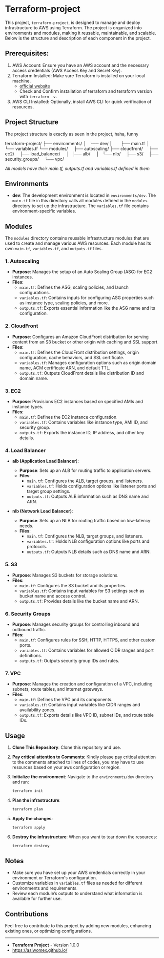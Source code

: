 # Terraform-project

This project, `terraform-project`, is designed to manage and deploy infrastructure to AWS using Terraform. The project is organized into environments and modules, making it reusable, maintainable, and scalable. Below is the structure and description of each component in the project.

## Prerequisites:
1.  AWS Account: Ensure you have an AWS account and the necessary access credentials (AWS Access Key and Secret Key).
2.  Terraform Installed: Make sure Terraform is installed on your local machine.
    - [official website](https://www.terraform.io/downloads)
    - Check and Confirm installation of terraform and terraform version with `terraform -v`.
3.  AWS CLI Installed: Optionally, install AWS CLI for quick verification of resources.


## Project Structure

The project structure is exactly as seen in the project, haha, funny

terraform-project/
├── environments/
│   └── dev/
│       ├── main.tf
│       └── variables.tf
└── modules/
    ├── autoscaling/
    ├── cloudfront/
    ├── ec2/
    ├── load_balancer/
    │   ├── alb/
    │   └── nlb/
    ├── s3/
    ├── security_groups/
    └── vpc/

*All models have their main.tf, outputs.tf and variables.tf defined in them*

## Environments

- **dev**: The development environment is located in `environments/dev`. The `main.tf` file in this directory calls all modules defined in the `modules` directory to set up the infrastructure. The `variables.tf` file contains environment-specific variables.

## Modules

The `modules` directory contains reusable infrastructure modules that are used to create and manage various AWS resources. Each module has its own `main.tf`, `variables.tf`, and `outputs.tf` files.

### 1. Autoscaling

- **Purpose**: Manages the setup of an Auto Scaling Group (ASG) for EC2 instances.
- **Files**:
  - `main.tf`: Defines the ASG, scaling policies, and launch configurations.
  - `variables.tf`: Contains inputs for configuring ASG properties such as instance type, scaling policies, and more.
  - `outputs.tf`: Exports essential information like the ASG name and its configuration.


### 2. CloudFront

- **Purpose**: Configures an Amazon CloudFront distribution for serving content from an S3 bucket or other origin with caching and SSL support.
- **Files**:
  - `main.tf`: Defines the CloudFront distribution settings, origin configuration, cache behaviors, and SSL certificate.
  - `variables.tf`: Manages configuration options such as origin domain name, ACM certificate ARN, and default TTL.
  - `outputs.tf`: Outputs CloudFront details like distribution ID and domain name.


### 3. EC2

- **Purpose**: Provisions EC2 instances based on specified AMIs and instance types.
- **Files**:
  - `main.tf`: Defines the EC2 instance configuration.
  - `variables.tf`: Contains variables like instance type, AMI ID, and security group.
  - `outputs.tf`: Exports the instance ID, IP address, and other key details.

### 4. Load Balancer

- **alb (Application Load Balancer)**:
  - **Purpose**: Sets up an ALB for routing traffic to application servers.
  - **Files**:
    - `main.tf`: Configures the ALB, target groups, and listeners.
    - `variables.tf`: Holds configuration options like listener ports and target group settings.
    - `outputs.tf`: Outputs ALB information such as DNS name and ARN.
    
- **nlb (Network Load Balancer)**:
  - **Purpose**: Sets up an NLB for routing traffic based on low-latency needs.
  - **Files**:
    - `main.tf`: Configures the NLB, target groups, and listeners.
    - `variables.tf`: Holds NLB configuration options like ports and protocols.
    - `outputs.tf`: Outputs NLB details such as DNS name and ARN.

### 5. S3

- **Purpose**: Manages S3 buckets for storage solutions.
- **Files**:
  - `main.tf`: Configures the S3 bucket and its properties.
  - `variables.tf`: Contains input variables for S3 settings such as bucket name and access control.
  - `outputs.tf`: Provides details like the bucket name and ARN.

### 6. Security Groups

- **Purpose**: Manages security groups for controlling inbound and outbound traffic.
- **Files**:
  - `main.tf`: Configures rules for SSH, HTTP, HTTPS, and other custom ports.
  - `variables.tf`: Contains variables for allowed CIDR ranges and port definitions.
  - `outputs.tf`: Outputs security group IDs and rules.

### 7. VPC

- **Purpose**: Manages the creation and configuration of a VPC, including subnets, route tables, and internet gateways.
- **Files**:
  - `main.tf`: Defines the VPC and its components.
  - `variables.tf`: Contains input variables like CIDR ranges and availability zones.
  - `outputs.tf`: Exports details like VPC ID, subnet IDs, and route table IDs.

## Usage

1. **Clone This Repository**: Clone this repository and use.

2. **Pay critical attention to Comments**: Kindly please pay critical attention to the comments attached to lines of codes, you may have to use resources based on your aws configuration or region.

3. **Initialize the environment**:
   Navigate to the `environments/dev` directory and run:
   ```bash
   terraform init
   ```

4. **Plan the infrastructure**:
   ```bash
   terraform plan
   ```

5. **Apply the changes**:
   ```bash
   terraform apply
   ```

6. **Destroy the infrastructure**:
   When you want to tear down the resources:
   ```bash
   terraform destroy
   ```

## Notes

- Make sure you have set up your AWS credentials correctly in your environment or Terraform's configuration.
- Customize variables in `variables.tf` files as needed for different environments and requirements.
- Review each module’s outputs to understand what information is available for further use.

## Contributions

Feel free to contribute to this project by adding new modules, enhancing existing ones, or optimizing configurations.

---

- **Terraform Project** - Version 1.0.0
- https://asiwomex.github.io/
```

